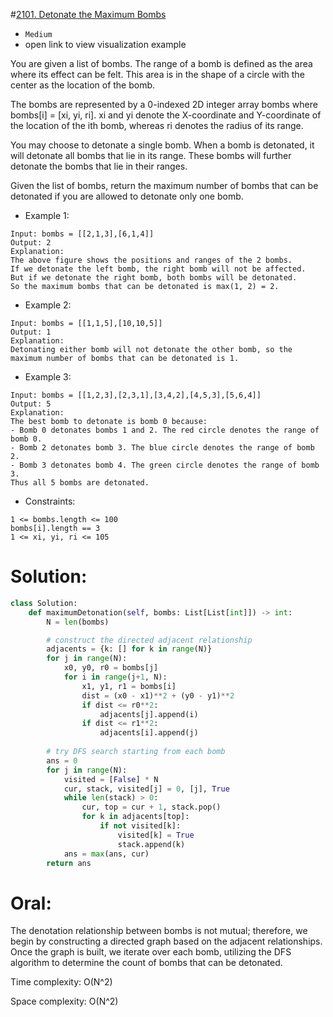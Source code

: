 #[2101. Detonate the Maximum Bombs](https://leetcode.com/problems/detonate-the-maximum-bombs/description/) 
+ `Medium`
+ open link to view visualization example

You are given a list of bombs. The range of a bomb is defined as the area where its effect can be felt. This area is in the shape of a circle with the center as the location of the bomb.

The bombs are represented by a 0-indexed 2D integer array bombs where bombs[i] = [xi, yi, ri]. xi and yi denote the X-coordinate and Y-coordinate of the location of the ith bomb, whereas ri denotes the radius of its range.

You may choose to detonate a single bomb. When a bomb is detonated, it will detonate all bombs that lie in its range. These bombs will further detonate the bombs that lie in their ranges.

Given the list of bombs, return the maximum number of bombs that can be detonated if you are allowed to detonate only one bomb.



+ Example 1:
```
Input: bombs = [[2,1,3],[6,1,4]]
Output: 2
Explanation:
The above figure shows the positions and ranges of the 2 bombs.
If we detonate the left bomb, the right bomb will not be affected.
But if we detonate the right bomb, both bombs will be detonated.
So the maximum bombs that can be detonated is max(1, 2) = 2.
```

+ Example 2:
```
Input: bombs = [[1,1,5],[10,10,5]]
Output: 1
Explanation:
Detonating either bomb will not detonate the other bomb, so the maximum number of bombs that can be detonated is 1.
```

+ Example 3:
```
Input: bombs = [[1,2,3],[2,3,1],[3,4,2],[4,5,3],[5,6,4]]
Output: 5
Explanation:
The best bomb to detonate is bomb 0 because:
- Bomb 0 detonates bombs 1 and 2. The red circle denotes the range of bomb 0.
- Bomb 2 detonates bomb 3. The blue circle denotes the range of bomb 2.
- Bomb 3 detonates bomb 4. The green circle denotes the range of bomb 3.
Thus all 5 bombs are detonated.
```

+ Constraints:

```
1 <= bombs.length <= 100
bombs[i].length == 3
1 <= xi, yi, ri <= 105
```

# Solution:
```python {.line-numbers}
class Solution:
    def maximumDetonation(self, bombs: List[List[int]]) -> int:
        N = len(bombs)

        # construct the directed adjacent relationship
        adjacents = {k: [] for k in range(N)}
        for j in range(N):
            x0, y0, r0 = bombs[j]
            for i in range(j+1, N):
                x1, y1, r1 = bombs[i]
                dist = (x0 - x1)**2 + (y0 - y1)**2
                if dist <= r0**2:
                    adjacents[j].append(i)
                if dist <= r1**2:
                    adjacents[i].append(j)
        
        # try DFS search starting from each bomb
        ans = 0
        for j in range(N):
            visited = [False] * N
            cur, stack, visited[j] = 0, [j], True
            while len(stack) > 0:
                cur, top = cur + 1, stack.pop()
                for k in adjacents[top]:
                    if not visited[k]:
                        visited[k] = True
                        stack.append(k)
            ans = max(ans, cur)
        return ans
```

# Oral:
The denotation relationship between bombs is not mutual; therefore, we begin by constructing a directed graph based on the adjacent relationships. Once the graph is built, we iterate over each bomb, utilizing the DFS algorithm to determine the count of bombs that can be detonated.

Time complexity: O(N^2)

Space complexity: O(N^2)
